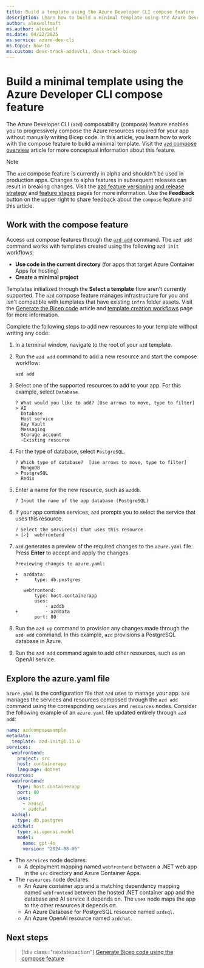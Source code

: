 ```yaml
---
title: Build a template using the Azure Developer CLI compose feature
description: Learn how to build a minimal template using the Azure Developer CLI compose feature
author: alexwolfmsft
ms.author: alexwolf
ms.date: 04/22/2025
ms.service: azure-dev-cli
ms.topic: how-to
ms.custom: devx-track-azdevcli, devx-track-bicep
---
```


# Build a minimal template using the Azure Developer CLI compose feature

The Azure Developer CLI (`azd`) composability (compose) feature enables you to progressively compose the Azure resources required for your app without manually writing Bicep code. In this article, you learn how to work with the compose feature to build a minimal template. Visit the [`azd` compose overview](azd-compose.md) article for more conceptual information about this feature.

> [!NOTE]
> The `azd` compose feature is currently in alpha and shouldn't be used in production apps. Changes to alpha features in subsequent releases can result in breaking changes. Visit the [azd feature versioning and release strategy](/azure/developer/azure-developer-cli/feature-versioning) and [feature stages](https://github.com/Azure/azure-dev/blob/main/cli/azd/docs/feature-stages.md) pages for more information. Use the **Feedback** button on the upper right to share feedback about the `compose` feature and this article.

## Work with the compose feature

Access `azd` compose features through the [`azd add`](/azure/developer/azure-developer-cli/reference#azd-add) command. The `azd add` command works with templates created using the following `azd init` workflows:

- **Use code in the current directory** (for apps that target Azure Container Apps for hosting)
- **Create a minimal project**

Templates initialized through the **Select a template** flow aren't currently supported. The `azd` compose feature manages infrastructure for you and isn't compatible with templates that have existing `infra` folder assets. Visit the [Generate the Bicep code](azd-compose-generate.md) article and [template creation workflows](/azure/developer/azure-developer-cli/make-azd-compatible) page for more information.

Complete the following steps to add new resources to your template without writing any code:

1. In a terminal window, navigate to the root of your `azd` template.

1. Run the `azd add` command to add a new resource and start the compose workflow:

    ```bash
    azd add
    ```

1. Select one of the supported resources to add to your app. For this example, select `Database`.

    ```output
    ? What would you like to add? [Use arrows to move, type to filter]
    > AI
      Database
      Host service
      Key Vault
      Messaging
      Storage account
      ~Existing resource
    ```

1. For the type of database, select `PostgreSQL`.

    ```output
    ? Which type of database?  [Use arrows to move, type to filter]
      MongoDB
    > PostgreSQL
      Redis
    ```

1. Enter a name for the new resource, such as `azddb`.

    ```output
    ? Input the name of the app database (PostgreSQL)
    ```

1. If your app contains services, `azd` prompts you to select the service that uses this resource.

    ```output
    ? Select the service(s) that uses this resource
    > [✓]  webfrontend
    ```

1. `azd` generates a preview of the required changes to the `azure.yaml` file. Press **Enter** to accept and apply the changes.

    ```output
    Previewing changes to azure.yaml:
    
    +  azddata:
    +      type: db.postgres
    
       webfrontend:
           type: host.containerapp
           uses:
               - azddb
    +          - azddata
           port: 80
    ```

1. Run the `azd up` command to provision any changes made through the `azd add` command. In this example, `azd` provisions a PostgreSQL database in Azure.

1. Run the `azd add` command again to add other resources, such as an OpenAI service.

## Explore the azure.yaml file

`azure.yaml` is the configuration file that `azd` uses to manage your app. `azd` manages the services and resources composed through the `azd add` command using the corresponding `services` and `resources` nodes. Consider the following example of an `azure.yaml` file updated entirely through `azd add`:

```yml
name: azdcomposesample
metadata:
  template: azd-init@1.11.0
services:
  webfrontend:
    project: src
    host: containerapp
    language: dotnet
resources:
  webfrontend:
    type: host.containerapp
    port: 80
    uses:
      - azdsql
      - azdchat
  azdsql:
    type: db.postgres
  azdchat:
    type: ai.openai.model
    model:
      name: gpt-4o
      version: "2024-08-06"
```

- The `services` node declares:
    - A deployment mapping named `webfrontend` between a .NET web app in the `src` directory and Azure Container Apps.
- The `resources` node declares:
    - An Azure container app and a matching dependency mapping named `webfrontend` between the hosted .NET container app and the database and AI service it depends on. The `uses` node maps the app to the other resources it depends on.
    - An Azure Database for PostgreSQL resource named `azdsql`.
    - An Azure OpenAI resource named `azdchat`.

## Next steps

> [!div class="nextstepaction"]
> [Generate Bicep code using the compose feature](azd-compose-generate.md)

